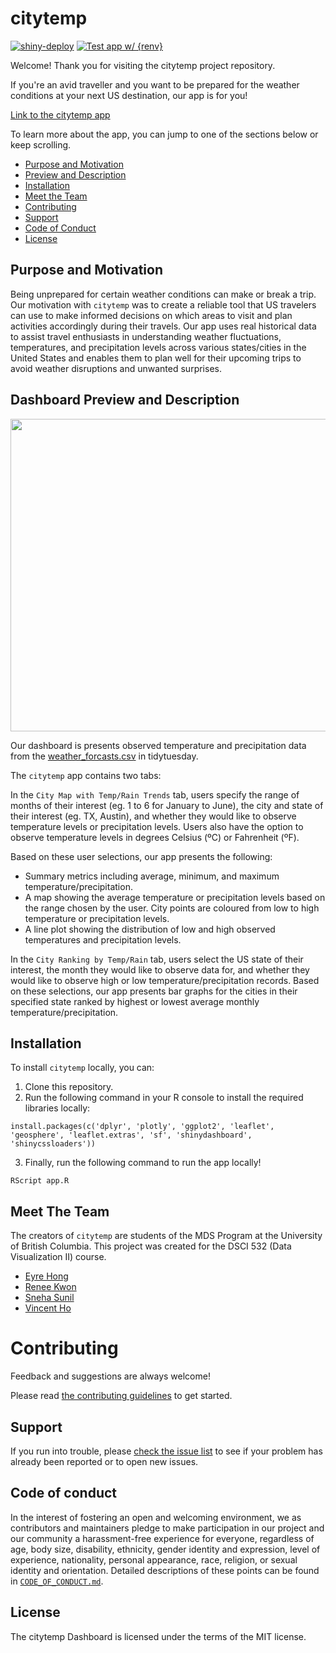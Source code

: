 # citytemp

[![shiny-deploy](https://github.com/UBC-MDS/citytemp/actions/workflows/deploy-app.yaml/badge.svg)](https://github.com/UBC-MDS/citytemp/actions/workflows/deploy-app.yaml) [![Test app w/ {renv}](https://github.com/UBC-MDS/citytemp/actions/workflows/testing.yaml/badge.svg)](https://github.com/UBC-MDS/citytemp/actions/workflows/testing.yaml)


Welcome! Thank you for visiting the citytemp project repository.

If you're an avid traveller and you want to be prepared for the weather conditions at your next US destination, our app is for you! 

[Link to the citytemp app](https://eyrexh.shinyapps.io/citytemp/)

To learn more about the app, you can jump to one of the sections below or keep scrolling.

* [Purpose and Motivation](#purpose-and-motivation)
* [Preview and Description](#dashboard-preview-and-description)
* [Installation](#installation)
* [Meet the Team](#meet-the-team)
* [Contributing](#contributing)
* [Support](#support)
* [Code of Conduct](#code-of-conduct)
* [License](#license)

## Purpose and Motivation

Being unprepared for certain weather conditions can make or break a trip. Our motivation with `citytemp` was to create a reliable tool that US travelers can use to make informed decisions on which areas to visit and plan activities accordingly during their travels. Our app uses real historical data to assist travel enthusiasts in understanding weather fluctuations, temperatures, and precipitation levels across various states/cities in the United States and enables them to plan well for their upcoming trips to avoid weather disruptions and unwanted surprises.

## Dashboard Preview and Description

<img src='img/demo.gif' width="1000" height="500">

Our dashboard is presents observed temperature and precipitation data from the [weather_forcasts.csv](https://github.com/rfordatascience/tidytuesday/blob/master/data/2022/2022-12-20/weather_forecasts.csv) in tidytuesday. 

The `citytemp` app contains two tabs: 

In the `City Map with Temp/Rain Trends` tab, users specify the range of months of their interest (eg. 1 to 6 for January to June), the city and state of their interest (eg. TX, Austin), and whether they would like to observe temperature levels or precipitation levels. Users also have the option to observe temperature levels in degrees Celsius (ºC) or Fahrenheit (ºF).

Based on these user selections, our app presents the following:

  - Summary metrics including average, minimum, and maximum temperature/precipitation. 
  - A map showing the average temperature or precipitation levels based on the range chosen by the user. City points are coloured from low to high temperature or precipitation levels. 
  - A line plot showing the distribution of low and high observed temperatures and precipitation levels. 

In the `City Ranking by Temp/Rain` tab, users select the US state of their interest, the month they would like to observe data for, and whether they would like to observe high or low temperature/precipitation records. Based on these selections, our app presents bar graphs for the cities in their specified state ranked by highest or lowest average monthly temperature/precipitation.

## Installation

To install `citytemp` locally, you can:

1. Clone this repository.
2. Run the following command in your R console to install the required libraries locally:

```{r}
install.packages(c('dplyr', 'plotly', 'ggplot2', 'leaflet', 'geosphere', 'leaflet.extras', 'sf', 'shinydashboard', 'shinycssloaders'))
```

3. Finally, run the following command to run the app locally!

```{r}
RScript app.R
```

## Meet The Team

The creators of `citytemp` are students of the MDS Program at the University of British Columbia. This project was created for the DSCI 532 (Data Visualization II) course. 

* [Eyre Hong](https://github.com/eyrexh)
* [Renee Kwon](https://github.com/renee-kwon)
* [Sneha Sunil](https://github.com/snesunil)
* [Vincent Ho](https://github.com/vincentho32)

# Contributing

Feedback and suggestions are always welcome! 

Please read [the contributing guidelines](https://github.com/UBC-MDS/citytemp/blob/main/CONTRIBUTING.md)
to get started.

## Support

If you run into trouble, please [check the issue
list](https://github.com/UBC-MDS/citytemp/issues) to see
if your problem has already been reported or to open new issues.

## Code of conduct

In the interest of fostering an open and welcoming environment, we as contributors and maintainers pledge to make participation in our project and our community a harassment-free experience for everyone, regardless of age, body size, disability, ethnicity, gender identity and expression, level of experience, nationality, personal appearance, race, religion, or sexual identity and orientation. Detailed descriptions
of these points can be found in [`CODE_OF_CONDUCT.md`](https://github.com/UBC-MDS/citytemp/blob/main/CODE_OF_CONDUCT.md).

## License
The citytemp Dashboard is licensed under the terms of the MIT license.
